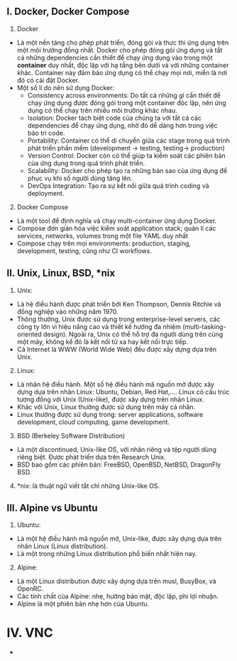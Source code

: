 ## I. Docker, Docker Compose
1. Docker
  * Là một nền tảng cho phép phát triển, đóng gói và thực thi ứng dụng trên một môi trường đồng nhất. Docker cho phép đóng gói ứng dụng và tất cả những dependencies cần thiết để chạy ứng dụng vào trong một **container** duy nhất, độc lập với hạ tầng bên dưới và với những container khác. Container này đảm bảo ứng dụng có thể chạy mọi nơi, miễn là nơi đó có cài đặt Docker.
  * Một số lí do nên sử dụng Docker:
    * Consistency across environments: Do tất cả những gì cần thiết để chạy ứng dụng được đóng gói trong một container độc lập, nên ứng dụng có thể chạy trên nhiều môi trường khác nhau.
    * Isolation: Docker tách biệt code của chúng ta với tất cả các dependencies để chạy ứng dụng, nhờ đó dễ dàng hơn trong việc bảo trì code.
    * Portability: Container có thể di chuyển giữa các stage trong quá trình phát triển phần mềm (development -> testing, testing-> production)
    * Version Control: Docker còn có thể giúp ta kiểm soát các phiên bản của ứng dụng trong quá trình phát triển.
    * Scalability: Docker cho phép tạo ra những bản sao của ứng dụng để phục vụ khi số người dùng tăng lên.
    * DevOps Integration: Tạo ra sự kết nối giữa quá trình coding và deployment.
2. Docker Compose
  * Là một tool để định nghĩa và chạy multi-container ứng dụng Docker. 
  * Compose đơn giản hóa việc kiểm soát application stack; quản lí các services, networks, volumes trong một file YAML duy nhất
  * Compose chạy trên mọi environments: production, staging, development, testing, cũng như CI workflows.
## II. Unix, Linux, BSD, *nix
1. Unix: 
  * Là hệ điều hành được phát triển bởi Ken Thompson, Dennis Ritchie và đồng nghiệp vào những năm 1970. 
  * Thông thường, Unix được sử dụng trong enterprise-level servers, các công ty lớn vì hiệu năng cao và thiết kế hướng đa nhiệm (multi-tasking-oriented design). Ngoài ra, Unix có thể hỗ trợ đa người dùng trên cùng một máy, không kể đó là kết nối từ xa hay kết nối trực tiếp. 
  * Cả Internet là WWW (World Wide Web) đều được xây dựng dựa trên Unix.
2. Linux: 
  * Là nhân hệ điều hành. Một số hệ điều hành mã nguồn mở được xây dựng dựa trên nhân Linux: Ubuntu, Debian, Red Hat,.... Linux có cấu trúc tương đồng với Unix (Unix-like), được xây dựng trên nhân Linux.
  * Khác với Unix, Linux thường được sử dụng trên máy cá nhân.
  * Linux thường được sử dụng trong: server applications, software development, cloud computing, game development.
3. BSD (Berkeley Software Distribution)
  * Là một  discontinued, Unix-like OS, với nhân riêng và tệp người dùng riêng biệt. Được phát triển dựa trên Research Unix.
  * BSD bao gồm các phiên bản: FreeBSD, OpenBSD, NetBSD, DragonFly BSD.
4. *nix: là thuật ngữ viết tắt chỉ những Unix-like OS.
## III. Alpine vs Ubuntu
1. Ubuntu: 
  * Là một hệ điều hành mã nguồn mở, Unix-like, được xây dựng dựa trên nhân Linux (Linux distribution).
  * Là một trong những Linux distribution phổ biến nhất hiện nay.
2. Alpine:
  * Là một Linux distribution được xây dựng dựa trên musl, BusyBox, và OpenRC.
  * Các tính chất của Alpine: nhẹ, hướng bảo mật, độc lập, phi lợi nhuận.
  * Alpine là một phiên bản nhẹ hơn của Ubuntu.
# IV. VNC
  * 

